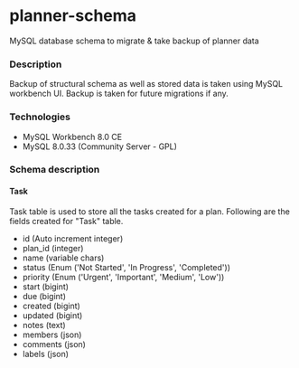 # planner-schema
MySQL database schema to migrate &amp; take backup of planner data

### Description

Backup of structural schema as well as stored data is taken using MySQL workbench UI. Backup is taken for future migrations if any.

### Technologies
* MySQL Workbench 8.0 CE
* MySQL 8.0.33 (Community Server - GPL)

### Schema description

#### Task
Task table is used to store all the tasks created for a plan. Following are the fields created for "Task" table.

* id (Auto increment integer)
* plan_id (integer)
* name (variable chars)
* status (Enum ('Not Started', 'In Progress', 'Completed'))
* priority (Enum ('Urgent', 'Important', 'Medium', 'Low'))
* start (bigint)
* due (bigint)
* created (bigint)
* updated (bigint)
* notes (text)
* members (json)
* comments (json)
* labels (json) 